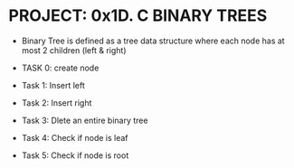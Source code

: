 # PROJECT: 0x1D. C BINARY TREES
- Binary Tree is defined as a tree data structure where each node has at most 2 children (left & right)

- TASK 0: 
 create node

- Task 1:
 Insert left

- Task 2: 
 Insert right

- Task 3:
 Dlete an entire binary tree

- Task 4: 
 Check if node is leaf

- Task 5:
 Check if node is root
